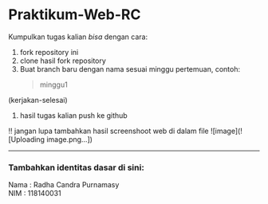 # Praktikum-Web-RC
Kumpulkan tugas kalian _bisa_ dengan cara: 
1. fork repository ini 
2. clone hasil fork repository
3. Buat branch baru dengan nama sesuai minggu pertemuan, contoh:
    > minggu1
 
 (kerjakan-selesai) 
1. hasil tugas kalian push ke github

:bangbang:
jangan lupa tambahkan hasil screenshoot web di dalam file
![image](![Uploading image.png…])

<hr>

### Tambahkan identitas dasar di sini: 

Nama  : Radha Candra Purnamasy
<br>
NIM   : 118140031
